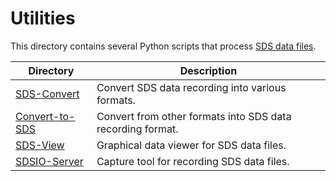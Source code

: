 # Utilities

This directory contains several Python scripts that process [SDS data files](../Schema/README.md).

Directory                           | Description
------------------------------------|-------------------------------
[SDS-Convert](./SDS-Convert/)       | Convert SDS data recording into various formats.
[Convert-to-SDS](./Convert-to-SDS/) | Convert from other formats into SDS data recording format.
[SDS-View](./SDS-View/)             | Graphical data viewer for SDS data files.
[SDSIO-Server](./SDSIO-Server/)     | Capture tool for recording SDS data files.
